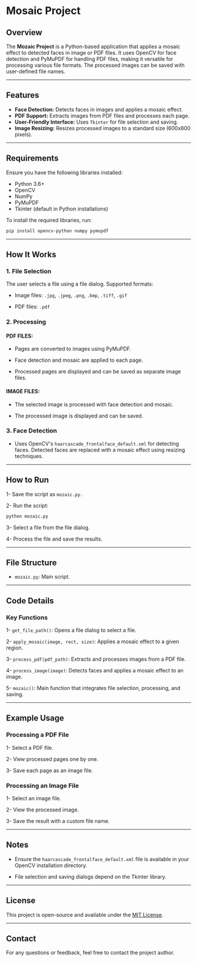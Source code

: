 # Mosaic Project

## Overview
The **Mozaic Project** is a Python-based application that applies a mosaic effect to detected faces in image or PDF files. It uses OpenCV for face detection and PyMuPDF for handling PDF files, making it versatile for processing various file formats. The processed images can be saved with user-defined file names.

---

## Features
- **Face Detection:** Detects faces in images and applies a mosaic effect.
- **PDF Support:** Extracts images from PDF files and processes each page.
- **User-Friendly Interface:** Uses `Tkinter` for file selection and saving.
- **Image Resizing:** Resizes processed images to a standard size (600x800 pixels).

---

## Requirements
Ensure you have the following libraries installed:

- Python 3.6+
- OpenCV
- NumPy
- PyMuPDF
- Tkinter (default in Python installations)

To install the required libraries, run:
```bash
pip install opencv-python numpy pymupdf
```
---

## How It Works

### 1. File Selection

The user selects a file using a file dialog. Supported formats:

- Image files: `.jpg`, `.jpeg`, `.png`, `.bmp`, `.tiff`, `.gif`

- PDF files: `.pdf`

### 2. Processing

 #### PDF FILES:

- Pages are converted to images using PyMuPDF.

- Face detection and mosaic are applied to each page.

- Processed pages are displayed and can be saved as separate image files.

 #### IMAGE FILES:

- The selected image is processed with face detection and mosaic.

- The processed image is displayed and can be saved.

### 3. Face Detection

- Uses OpenCV's `haarcascade_frontalface_default.xml` for detecting faces. Detected faces are replaced with a mosaic effect using resizing techniques.

---

## How to Run

1- Save the script as `mozaic.py.`

2- Run the script:
```bash
python mozaic.py
```
3- Select a file from the file dialog.

4- Process the file and save the results.

---

## File Structure

- `mozaic.py`: Main script.

---

## Code Details

### Key Functions

1- `get_file_path()`: Opens a file dialog to select a file.

2- `apply_mosaic(image, rect, size)`: Applies a mosaic effect to a given region.

3- `process_pdf(pdf_path)`: Extracts and processes images from a PDF file.

4- `process_image(image)`: Detects faces and applies a mosaic effect to an image.

5- `mozaic()`: Main function that integrates file selection, processing, and saving.

---

## Example Usage

### Processing a PDF File

  1- Select a PDF file.

  2- View processed pages one by one.

  3- Save each page as an image file.

### Processing an Image File

  1- Select an image file.

  2- View the processed image.

  3- Save the result with a custom file name.

---

## Notes

- Ensure the `haarcascade_frontalface_default.xml` file is available in your OpenCV installation directory.

- File selection and saving dialogs depend on the Tkinter library.

---

## License

This project is open-source and available under the [MIT License](https://github.com/erayyercan/pdf_and_image_mosaic_app/blob/main/LICENSE.md).

---

## Contact

For any questions or feedback, feel free to contact the project author.
